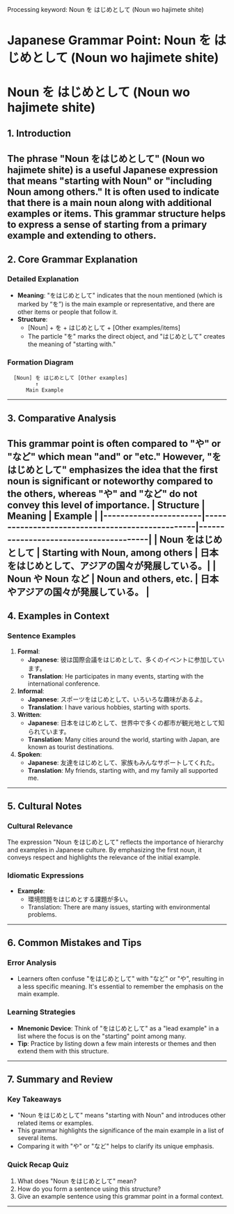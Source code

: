 Processing keyword: Noun を はじめとして (Noun wo hajimete shite)
# Japanese Grammar Point: Noun を はじめとして (Noun wo hajimete shite)
# Noun を はじめとして (Noun wo hajimete shite)
## 1. Introduction
The phrase "Noun をはじめとして" (Noun wo hajimete shite) is a useful Japanese expression that means "starting with Noun" or "including Noun among others." It is often used to indicate that there is a main noun along with additional examples or items. This grammar structure helps to express a sense of starting from a primary example and extending to others.
---
## 2. Core Grammar Explanation
### Detailed Explanation
- **Meaning**: "をはじめとして" indicates that the noun mentioned (which is marked by “を”) is the main example or representative, and there are other items or people that follow it.
- **Structure**: 
    - [Noun] + を + はじめとして + [Other examples/items]
    - The particle "を" marks the direct object, and "はじめとして" creates the meaning of "starting with."
### Formation Diagram
```
  [Noun] を はじめとして [Other examples]
         ↑ 
      Main Example
```
---
## 3. Comparative Analysis
This grammar point is often compared to "や" or "など" which mean "and" or "etc." However, "をはじめとして" emphasizes the idea that the first noun is significant or noteworthy compared to the others, whereas "や" and "など" do not convey this level of importance.
| Structure             | Meaning                                         | Example                               |
|-----------------------|-------------------------------------------------|---------------------------------------|
| Noun をはじめとして   | Starting with Noun, among others              | 日本をはじめとして、アジアの国々が発展している。|
| Noun や Noun など      | Noun and others, etc.                          | 日本やアジアの国々が発展している。        |
---
## 4. Examples in Context
### Sentence Examples
1. **Formal**:
   - **Japanese**: 彼は国際会議をはじめとして、多くのイベントに参加しています。
   - **Translation**: He participates in many events, starting with the international conference.
2. **Informal**:
   - **Japanese**: スポーツをはじめとして、いろいろな趣味があるよ。
   - **Translation**: I have various hobbies, starting with sports.
3. **Written**:
   - **Japanese**: 日本をはじめとして、世界中で多くの都市が観光地として知られています。
   - **Translation**: Many cities around the world, starting with Japan, are known as tourist destinations.
4. **Spoken**:
   - **Japanese**: 友達をはじめとして、家族もみんなサポートしてくれた。
   - **Translation**: My friends, starting with, and my family all supported me.
---
## 5. Cultural Notes
### Cultural Relevance
The expression "Noun をはじめとして" reflects the importance of hierarchy and examples in Japanese culture. By emphasizing the first noun, it conveys respect and highlights the relevance of the initial example.
### Idiomatic Expressions
- **Example**: 
  - 環境問題をはじめとする課題が多い。
  - Translation: There are many issues, starting with environmental problems.
---
## 6. Common Mistakes and Tips
### Error Analysis
- Learners often confuse "をはじめとして" with "など" or "や", resulting in a less specific meaning. It's essential to remember the emphasis on the main example.
### Learning Strategies
- **Mnemonic Device**: Think of "をはじめとして" as a "lead example" in a list where the focus is on the "starting" point among many.
- **Tip**: Practice by listing down a few main interests or themes and then extend them with this structure.
---
## 7. Summary and Review
### Key Takeaways
- "Noun をはじめとして" means "starting with Noun" and introduces other related items or examples.
- This grammar highlights the significance of the main example in a list of several items.
- Comparing it with "や" or "など" helps to clarify its unique emphasis.
### Quick Recap Quiz
1. What does "Noun をはじめとして" mean?
2. How do you form a sentence using this structure?
3. Give an example sentence using this grammar point in a formal context.
---
